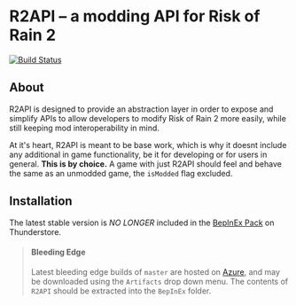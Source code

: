 
# R2API – a modding API for Risk of Rain 2
[![Build Status](https://raegous.visualstudio.com/Risk%20of%20Rain%202%20Modding/_apis/build/status/Risk%20of%20Rain%202%20Modding-.NET%20Desktop-CI?branchName=master)](https://raegous.visualstudio.com/Risk%20of%20Rain%202%20Modding/_build/latest?definitionId=1&branchName=master)

## About

R2API is designed to provide an abstraction layer in order to expose and simplify APIs to allow developers to modify
Risk of Rain 2 more easily, while still keeping mod interoperability in mind.

At it's heart, R2API is meant to be base work, which is why it doesnt include any additional in game functionality,
be it for developing or for users in general. **This is by choice.** A game with just R2API should feel and behave the
same as an unmodded game, the `isModded` flag excluded.

## Installation

The latest stable version is *NO LONGER* included in the [BepInEx Pack](https://thunderstore.io/package/bbepis/BepInExPack/) on Thunderstore.

> #### Bleeding Edge
> Latest bleeding edge builds of `master` are hosted on [Azure](https://raegous.visualstudio.com/Risk%20of%20Rain%202%20Modding/_build/latest?definitionId=1&branchName=master),
> and may be downloaded using the `Artifacts` drop down menu.
> The contents of `R2API` should be extracted into the `BepInEx` folder.
